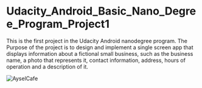 # Udacity_Android_Basic_Nano_Degree_Program_Project1
This is the first project in the Udacity Android nanodegree program.
The Purpose of the project is to design and implement a single screen app that displays information about a fictional small business, 
such as the business name, a photo that represents it, contact information, address, hours of operation and a description of it.


![AyselCafe](https://user-images.githubusercontent.com/78722177/145679477-4465f586-69bb-421d-b625-dc18e39f4726.png)
